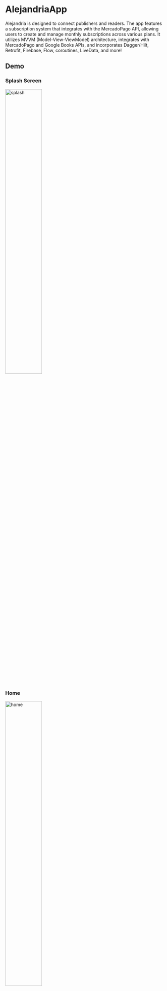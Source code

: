 # AlejandriaApp

Alejandria is designed to connect publishers and readers. The app features a subscription system that integrates with the MercadoPago API, allowing users to create and manage monthly subscriptions across various plans. It utilizes MVVM (Model-View-ViewModel) architecture, integrates with MercadoPago and Google Books APIs, and incorporates Dagger/Hilt, Retrofit, Firebase, Flow, coroutines, LiveData, and more!

## Demo

### Splash Screen

<img src="https://github.com/mandelbaummatias/AlejandriaApp/assets/105255748/9c58c6dc-51ac-42ab-96a6-ef0177569aed" alt="splash" style="width: 48%;">

### Home

<img src="https://github.com/mandelbaummatias/AlejandriaApp/assets/105255748/cc724887-4543-4135-add3-9c90db3740d5" alt="home" style="width: 48%;">

### Search a book

<img src="https://github.com/mandelbaummatias/AlejandriaApp/assets/105255748/168ea229-c27e-4995-9811-72cb57f2481f" alt="search" style="width: 48%;">

### Subscribe

<img src="https://github.com/mandelbaummatias/AlejandriaApp/assets/105255748/90ccd36c-bf57-4674-8c00-8e2d20aa470c" alt="subscription" style="width: 48%;">

### Reserve a book

<img src="https://github.com/mandelbaummatias/AlejandriaApp/assets/105255748/f9727348-dd50-4114-a743-8d43c0a46c26" alt="reserve" style="width: 48%;">

### Register

<img src="https://github.com/mandelbaummatias/AlejandriaApp/assets/105255748/a2508552-dffb-47e1-a3a8-14bce5780e75" alt="register" style="width: 48%;">

### Login

<img src="https://github.com/mandelbaummatias/AlejandriaApp/assets/105255748/34f23141-984c-40ed-b7a0-88a43b932bca" alt="login" style="width: 48%;">


### Recover password
<img src="https://github.com/mandelbaummatias/AlejandriaApp/assets/105255748/178febd1-a814-483c-b265-70616fb21cb5" alt="recover" style="width: 48%;">

### Dark mode
<img src="https://github.com/mandelbaummatias/AlejandriaApp/assets/105255748/a358d035-48b5-464c-a2e1-65b4b5e1bc41" alt="dark" style="width: 48%;">
<img src="https://github.com/mandelbaummatias/AlejandriaApp/assets/105255748/804d76f1-c487-45da-b077-63e56f01bcf0" alt="dark2" style="width: 48%;">

## Key Features

### Core Functionality
- 🎨 **Material Design 3:** Incorporates Google's Material Design principles for a modern and visually appealing UI.
- 📏 **Constraint Layout:** Enables the creation of complex layouts with a flat view hierarchy.
- ⚙️ **Preference Library:** Simplifies the implementation of app settings with a convenient preference API.

### Testing
- 🧪 **JUnit and MockK:** Facilitates unit testing and mocking for robust code verification.

### UI Components
- 🔄 **RecyclerView:** Displays large data sets efficiently in a scrolling view.
- 🛠️ **Activity-KTX:** Enhances the conciseness and readability of code related to activities.

### Lifecycle Management
- 🧬 **ViewModel and LiveData:** For UI-related data, ensuring a seamless and responsive interaction between the UI and underlying data sources.

- 🌊 **Flow:** Empowers asynchronous data flow with a reactive approach, enhancing flexibility and responsiveness in networking tasks.

### Navigation
- 🗺️ **Navigation Components:** Simplifies navigation and the implementation of common design patterns.

### Networking
- 🌐 **Retrofit and OkHttp:** Handles network operations, facilitating communication with external APIs.

### Browser
- 🌐 **Browser:** Allows seamless integration with in-app web browsing.

### Dependency Injection
- 💉 **Dagger Hilt:** Implements dependency injection for improved code modularity and testability.

### Firebase
- 📊 **Firebase Analytics:** Gathers insights into user behavior and engagement.
- 🔒 **Firebase Authentication:** Simplifies user authentication processes.
- 📄 **Firebase Firestore:** Provides a scalable and cloud-based NoSQL database.

### Image Loading
- 🖼️  **Coil Image Loader:** Efficiently loads and displays images in the app.

### Search
- 🔍 **Algolia Search:** Facilitates powerful and efficient search functionality within the app.

### HTTP Client
- 🚀 **Ktor Client:** Offers a flexible and asynchronous HTTP client for efficient communication with servers.


  

## You will need...

🔑 Access token from your Mercado Pago Developers account, Algolia API Key and Application ID, google-services.json from Firebase for Firestore and Authentication.

👥 A seller user and a buyer user account from Mercado Pago.

